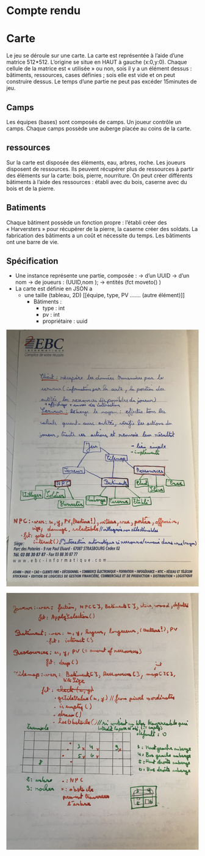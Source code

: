 # Compte rendu

# Carte

Le jeu se déroule sur une carte.
La carte est représentée à l’aide d’une matrice 512*512. L’origine se situe en HAUT à gauche (x:0,y:0).
Chaque cellule de la matrice est « utilisée » ou non, sois il y a un élément dessus : bâtiments, ressources, cases définies ; sois elle est vide et on peut construire dessus. Le temps d’une partie ne peut pas excéder 15minutes de jeu.

## Camps

Les équipes (bases) sont composés de camps.
Un joueur contrôle un camps.
Chaque camps possède une auberge placée au coins  de la carte.

## ressources

Sur la carte est disposée des éléments, eau, arbres, roche.
Les joueurs disposent de ressources.
Ils peuvent récupérer plus de ressources à partir des éléments sur la carte:  bois, pierre, nourriture. On peut créer différents bâtiments à l’aide des ressources : établi avec du bois, caserne avec du bois et de la pierre.

## Batiments
Chaque bâtiment possède un fonction propre : l’établi créer des « Harversters » pour récupérer de la pierre, la caserne créer des soldats.
La fabrication des bâtiments a un coût  et nécessite du temps. Les bâtiments ont une barre de vie.

## Spécification
*  Une instance représente une partie, composée : → d’un UUID → d’un nom → de joueurs : (UUID,nom ); → entités (fct moveto() )
* La carte est définie en JSON a
  * une taille (tableau, 2D)  [[équipe, type, PV ……. (autre élément)]]
    * Bâtiments :
      * type : int
      * pv : int
      * propriétaire : uuid

![schema1](spec1.jpg)


![schema2](spec2.jpg)

